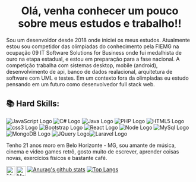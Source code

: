 
# <center> Olá, venha conhecer um pouco sobre meus estudos e trabalho!! </center>
Sou um desenvoldor desde 2018 onde iniciei os meus estudos. Atualmente estou sou competidor das olimpíadas do conhecimento pela FIEMG na ocupação 09 IT Software Solutions for Business 
onde fui medalhista de ouro na etapa estadual, e estou em preparação para a fase nacional. A competição trabalha com sistemas desktop, mobile (android), desenvolvimento de api,
banco de dados realacional, arquitetura de software com UML e testes. Em um contexto fora da olimpíadas eu estudo pensando em um futuro como desenvolvedor full stack web. 


## 📚 Hard Skills:

   <img src="https://img.shields.io/badge/javascript%20-%23323330.svg?&style=for-the-badge&logo=javascript&logoColor=%23F7DF1E" alt="JavaScript Logo"> <img src="https://img.shields.io/badge/c%20sharp-%23239120.svg?&style=flat-square&logo=c%20sharp&logoColor=white" alt="C# Logo"> <img src="https://img.shields.io/badge/java-%23ED8B00.svg?&style=for-the-badge&logo=java&logoColor=white" alt="Java Logo"> <img src="https://img.shields.io/badge/php-%23777BB4.svg?&style=for-the-badge&logo=php&logoColor=white" alt="PHP Logo"> <img src="https://img.shields.io/badge/html5%20-%23E34F26.svg?&style=for-the-badge&logo=html5&logoColor=white" alt="HTML5 Logo"> <img src="https://img.shields.io/badge/css3%20-%231572B6.svg?&style=for-the-badge&logo=css3&logoColor=white" alt="css3 Logo"> <img src="https://img.shields.io/badge/bootstrap%20-%23563D7C.svg?&style=for-the-badge&logo=bootstrap&logoColor=white" alt="Bootstrap Logo"> <img src="https://img.shields.io/badge/react%20-%2320232a.svg?&style=for-the-badge&logo=react&logoColor=%2361DAFB" alt="React Logo"> <img src="https://img.shields.io/badge/node.js%20-%2343853D.svg?&style=for-the-badge&logo=node.js&logoColor=white" alt="Node Logo"> <img src="https://img.shields.io/badge/mysql-%2300f.svg?&style=for-the-badge&logo=mysql&logoColor=white" alt="MySql Logo"> <img src="https://img.shields.io/badge/MongoDB-%234ea94b.svg?&style=for-the-badge&logo=mongodb&logoColor=white" alt="MongoDB Logo"> <img src="https://img.shields.io/badge/jquery%20-%230769AD.svg?&style=for-the-badge&logo=jquery&logoColor=white" alt="JQuery Logo"><img src="https://img.shields.io/badge/laravel%20-%23FF2D20.svg?&style=for-the-badge&logo=laravel&logoColor=white" alt="Laravel Logo">  

Tenho 21 anos moro em Belo Horizonte - MG, sou amante de música, cinema e video games retrô, gosto muito de escrever, aprender coisas novas, exercícios físicos e bastante café.


  <a href="https://www.linkedin.com/in/mauricioml04/">
  <img align="left" alt="Maurício Lacerda - Linkedin" width="24px" src="https://github.com/TheDudeThatCode/TheDudeThatCode/blob/master/Assets/Linkedin.svg" />
</a><a href="mailto:mauricio.lacerdam@gmail.com">
  <img align="left" alt="Maurício Lacerda - Gmail" width="26px" src="https://github.com/TheDudeThatCode/TheDudeThatCode/blob/master/Assets/Gmail.svg" />
</a>

[![Anurag's github stats](https://github-readme-stats.vercel.app/api?username=mauricioFe&show_icons=true&theme=gradient)](https://github.com/meuricioFe/github-readme-stats) [![Top Langs](https://github-readme-stats.vercel.app/api/top-langs/?username=mauriciofe&theme=gradient)](https://github.com/meuricioFe/github-readme-stats)


